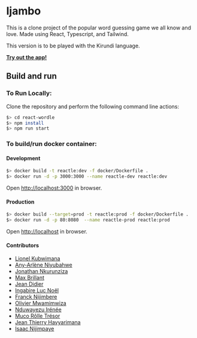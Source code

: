# Ijambo

This is a clone project of the popular word guessing game we all know and love. Made using React, Typescript, and Tailwind.

This version is to be played with the Kirundi language.

[**Try out the app!**](https://ijambo.app/)

## Build and run

### To Run Locally:

Clone the repository and perform the following command line actions:

```bash
$> cd react-wordle
$> npm install
$> npm run start
```

### To build/run docker container:

#### Development

```bash
$> docker build -t reactle:dev -f docker/Dockerfile .
$> docker run -d -p 3000:3000 --name reactle-dev reactle:dev
```

Open [http://localhost:3000](http://localhost:3000) in browser.

#### Production

```bash
$> docker build --target=prod -t reactle:prod -f docker/Dockerfile .
$> docker run -d -p 80:8080  --name reactle-prod reactle:prod
```

Open [http://localhost](http://localhost) in browser.

#### Contributors

- [Lionel Kubwimana](https://twitter.com/lionelkubwimana)
- [Any-Arlène Niyubahwe](https://twitter.com/mugisha93)
- [Jonathan Nkurunziza](https://twitter.com/inganzamarumpu)
- [Max Brillant](https://twitter.com/max_brillant)
- [Jean Didier](https://twitter.com/jeandidier)
- [Ingabire Luc Noël](https://twitter.com/IngabireLucNoel)
- [Franck Nijimbere](https://twitter.com/nijfranck)
- [Olivier Mwamimwiza](https://twitter.com/OlivierMwami)
- [Nduwayezu Irénée](https://twitter.com/NduwayezuI)
- [Muco Rôlle Trésor](https://twitter.com/mucotreso)
- [Jean Thierry Havyarimana](https://twitter.com/jeantijo)
- [Isaac Nijimpaye](https://twitter.com/nijimpaye)

